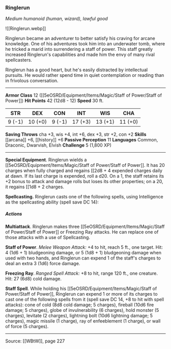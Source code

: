 ### Ringlerun
_Medium humanoid (human, wizard), lawful good_

![[Ringlerun.webp]]

Ringlerun became an adventurer to better satisfy his craving for arcane knowledge. One of his adventures took him into an underwater tomb, where he tricked a marid into surrendering a staff of power. This staff greatly increased Ringlerun's capabilities and made him the envy of many rival spellcasters.

Ringlerun has a good heart, but he's easily distracted by intellectual pursuits. He would rather spend time in quiet contemplation or reading than in frivolous conversation.




---

**Armor Class** 12 ([[5eOSRD/Equipment/Items/Magic/Staff of Power/Staff of Power]])
**Hit Points** 42 (12d8 - 12)
**Speed** 30 ft.

| STR     | DEX     | CON     | INT     | WIS     | CHA     |
|---------|---------|---------|---------|---------|---------|
| 9 (-1) | 10 (+0) | 9 (-1) | 17 (+3) | 13 (+1) | 11 (+0) |

**Saving Throws** cha +3, wis +4, int +6, dex +3, str +2, con +2
**Skills** [[arcana]] +6, [[history]] +6
**Passive Perception** 11
**Languages** Common, Draconic, Dwarvish, Elvish
**Challenge** 5 (1,800 XP)

---

**Special Equipment**. Ringlerun wields a [[5eOSRD/Equipment/Items/Magic/Staff of Power/Staff of Power]]. It has 20 charges when fully charged and regains [[2d8 + 4 expended charges daily at dawn. If its last charge is expended, roll a d20. On a 1, the staff retains its +2 bonus to attack and damage rolls but loses its other properties; on a 20, it regains [[1d8 + 2 charges.

**Spellcasting.** Ringlerun casts one of the following spells, using Intelligence as the spellcasting ability (spell save DC 14):

##### Actions
**Multiattack**. Ringlerun makes three [[5eOSRD/Equipment/Items/Magic/Staff of Power/Staff of Power]] or Freezing Ray attacks. He can replace one of those attacks with a use of Spellcasting.

**Staff of Power**. _Melee Weapon Attack:_ +4 to hit, reach 5 ft., one target. Hit: 4 (1d6 + 1) bludgeoning damage, or 5 (1d8 + 1) bludgeoning damage when used with two hands, and Ringlerun can expend 1 of the staff's charges to deal an extra 3 (1d6) force damage.

**Freezing Ray**. _Ranged Spell Attack:_ +8 to hit, range 120 ft., one creature. Hit: 27 (6d8) cold damage.

**Staff Spell**. While holding his [[5eOSRD/Equipment/Items/Magic/Staff of Power/Staff of Power]], Ringlerun can expend 1 or more of its charges to cast one of the following spells from it (spell save DC 14, +8 to hit with spell attacks): cone of cold (8d8 cold damage; 5 charges), fireball (10d6 fire damage; 5 charges), globe of invulnerability (6 charges), hold monster (5 charges), levitate (2 charges), lightning bolt (10d6 lightning damage; 5 charges), magic missile (1 charge), ray of enfeeblement (1 charge), or wall of force (5 charges).


---

Source: [[WBtW]], page 227
